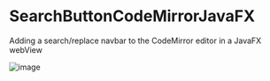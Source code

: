 # SearchButtonCodeMirrorJavaFX
Adding a search/replace navbar to the CodeMirror editor in a JavaFX webView



![image](https://user-images.githubusercontent.com/53187839/125211976-1a5fd700-e2a2-11eb-8426-90088f8df88f.png)
